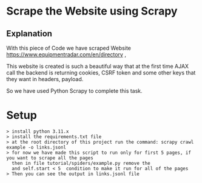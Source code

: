 # Scrape the Website using Scrapy

## Explanation

With this piece of Code we have scraped Website https://www.equipmentradar.com/en/directory ,

This website is created is such a beautiful way that at the first time AJAX call the backend is returning 
cookies, CSRF token and some other keys that they want in headers, payload.

So we have used Python Scrapy to complete this task.

# Setup
    > install python 3.11.x
    > install the requirements.txt file
    > at the root directory of this project run the command: scrapy crawl example -o links.jsonl
    > for now we have made this script to run only for first 5 pages, if you want to scrape all the pages
      then in file tutorial/spiders/example.py remove the 
      and self.start < 5  condition to make it run for all of the pages
    > Then you can see the output in links.jsonl file